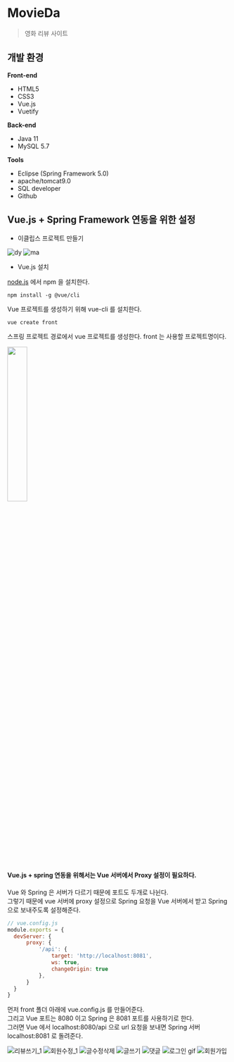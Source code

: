 # MovieDa
> 영화 리뷰 사이트
  
## 개발 환경
**Front-end**
  * HTML5
  * CSS3
  * Vue.js
  * Vuetify
  
**Back-end**
  * Java 11
  * MySQL 5.7

**Tools**
  * Eclipse (Spring Framework 5.0)
  * apache/tomcat9.0
  * SQL developer
  * Github
  
## Vue.js + Spring Framework 연동을 위한 설정
  
* 이클립스 프로젝트 만들기
  
![dy](https://user-images.githubusercontent.com/64389409/99224157-21c10480-2829-11eb-8085-2d5c99092084.PNG)
![ma](https://user-images.githubusercontent.com/64389409/99224156-208fd780-2829-11eb-8a1e-1f121485a35d.PNG)  
  
* Vue.js 설치
  
[node.js](https://nodejs.org/kr/) 에서 npm 을 설치한다.
  

```npm
npm install -g @vue/cli
```
  
Vue 프로젝트를 생성하기 위해 vue-cli 를 설치한다.
    
```
vue create front
```
  
스프링 프로젝트 경로에서 vue 프로젝트를 생성한다. front 는 사용할 프로젝트명이다.
  
<img src="https://user-images.githubusercontent.com/64389409/99527372-09471a80-29e0-11eb-9ff3-5c17544434e0.PNG" width="30%" heigth="30%">
  
#### Vue.js + spring 연동을 위해서는 Vue 서버에서 Proxy 설정이 필요하다.
Vue 와 Spring 은 서버가 다르기 때문에 포트도 두개로 나뉜다.  
그렇기 때문에 vue 서버에 proxy 설정으로 Spring 요청을 Vue 서버에서 받고 Spring 으로 보내주도록 설정해준다.
  
```vue.js
// vue.config.js
module.exports = {  
  devServer: {
	  proxy: {
		  '/api': {
			  target: 'http://localhost:8081',
			  ws: true,
			  changeOrigin: true
		  },
	  }
  }
}
```
먼저 front 폴더 아래에 vue.config.js 를 만들어준다.  
그리고 Vue 포트는 8080 이고 Spring 은 8081 포트를 사용하기로 한다.  
그러면 Vue 에서 localhost:8080/api 으로 url 요청을 보내면 Spring 서버 localhost:8081 로 돌려준다.  


![리뷰쓰기_1](https://user-images.githubusercontent.com/64389409/99694474-d419f580-2acf-11eb-934a-5b3d06d0d05b.gif)
![회원수정_1](https://user-images.githubusercontent.com/64389409/99694481-d5e3b900-2acf-11eb-84ce-65918ce095bf.gif)
![글수정삭제](https://user-images.githubusercontent.com/64389409/99694484-d67c4f80-2acf-11eb-8813-fd292445a692.gif)
![글쓰기](https://user-images.githubusercontent.com/64389409/99694486-d714e600-2acf-11eb-9798-cc622b62940b.gif)
![댓글](https://user-images.githubusercontent.com/64389409/99694488-d714e600-2acf-11eb-933b-a07b1627b1c3.gif)
![로그인 gif](https://user-images.githubusercontent.com/64389409/99694489-d7ad7c80-2acf-11eb-9e8b-95b32cf996e6.gif)
![회원가입](https://user-images.githubusercontent.com/64389409/99695177-9cf81400-2ad0-11eb-9fd4-e818e83dd0ad.gif)

  

  

